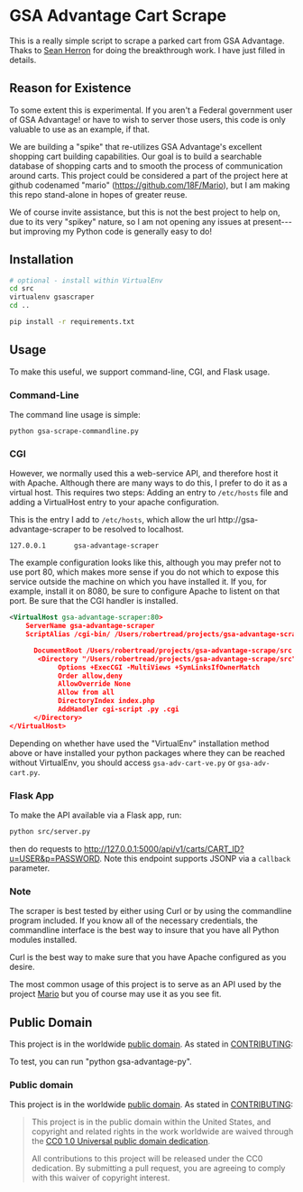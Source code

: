# GSA Advantage Cart Scrape

This is a really simple script to scrape a parked cart from GSA Advantage. Thaks to [Sean Herron](https://github.com/seanherron) for doing the breakthrough work. I have just filled in details.

## Reason for Existence

To some extent this is experimental. If you aren't a Federal government user of GSA Advantage!
or have to wish to server those users, this code is only valuable to use as an example, if that.

We are building a "spike" that re-utilizes GSA Advantage's excellent shopping cart building
capabilities.  Our goal is to build a searchable database of shopping carts and to smooth
the process of communication around carts.  This project could be considered a part of the project
here at github codenamed "mario" (https://github.com/18F/Mario), but I am making this repo stand-alone in hopes of greater
reuse.

We of course invite assistance, but this is not the best project to help on, due to its
very "spikey" nature, so I am not opening any issues at present---but improving my Python code
is generally easy to do!

## Installation

```bash
# optional - install within VirtualEnv
cd src
virtualenv gsascraper
cd ..

pip install -r requirements.txt
```

## Usage

To make this useful, we support command-line, CGI, and Flask usage.

### Command-Line

The command line usage is simple:

```
python gsa-scrape-commandline.py
```

### CGI

However, we normally used this a web-service API, and therefore host
it with Apache.  Although there are many ways to do this, I prefer to
do it as a virtual host.  This requires two steps:  Adding an entry to
`/etc/hosts` file and adding a VirtualHost entry to your apache
configuration.

This is the entry I add to `/etc/hosts`, which allow the url
http://gsa-advantage-scraper to be resolved to localhost.

```
127.0.0.1       gsa-advantage-scraper
```

The example configuration looks like this, although you may prefer
not to use port 80, which makes more sense if you do not which to
expose this service outside the machine on which you have installed
it.  If you, for example, install it on 8080, be sure to configure
Apache to listent on that port.  Be sure that the CGI handler is installed.

```xml
<VirtualHost gsa-advantage-scraper:80>
    ServerName gsa-advantage-scraper
    ScriptAlias /cgi-bin/ /Users/robertread/projects/gsa-advantage-scrape/src/ \

      DocumentRoot /Users/robertread/projects/gsa-advantage-scrape/src
       <Directory "/Users/robertread/projects/gsa-advantage-scrape/src">
            Options +ExecCGI -MultiViews +SymLinksIfOwnerMatch
            Order allow,deny
            AllowOverride None
            Allow from all
            DirectoryIndex index.php
            AddHandler cgi-script .py .cgi
      </Directory>
</VirtualHost>
```

Depending on whether have used the "VirtualEnv" installation method
above or have installed your python packages where they can be reached
without VirtualEnv, you should access `gsa-adv-cart-ve.py` or
`gsa-adv-cart.py`.

### Flask App

To make the API available via a Flask app, run:

```bash
python src/server.py
```

then do requests to http://127.0.0.1:5000/api/v1/carts/CART_ID?u=USER&p=PASSWORD. Note this endpoint supports JSONP via a `callback` parameter.

### Note

The scraper is best tested by either using Curl or by using the
commandline program included.  If you know all of the necessary
credentials, the commandline interface is the best way to insure that
you have all Python modules installed.

Curl is the best way to make sure that you have Apache configured as
you desire.

The most common usage of this project is to serve as an API used by
the project [Mario](https://github.com/18F/Mario]) but you of course may use it as you see fit.

## Public Domain

This project is in the worldwide [public domain](LICENSE.md). As stated in [CONTRIBUTING](CONTRIBUTING.md):

To test, you can run "python gsa-advantage-py".

### Public domain

This project is in the worldwide [public domain](LICENSE.md). As stated in [CONTRIBUTING](CONTRIBUTING.md):

> This project is in the public domain within the United States, and copyright and related rights in the work worldwide are waived through the [CC0 1.0 Universal public domain dedication](https://creativecommons.org/publicdomain/zero/1.0/).
>
> All contributions to this project will be released under the CC0 dedication. By submitting a pull request, you are agreeing to comply with this waiver of copyright interest.
